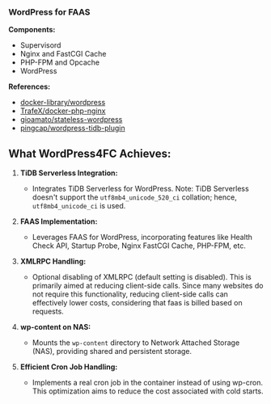 ### WordPress for FAAS

**Components:**
- Supervisord
- Nginx and FastCGI Cache
- PHP-FPM and Opcache
- WordPress

**References:**
- [docker-library/wordpress](https://github.com/docker-library/wordpress/tree/ac65dab91d64f611e4fa89b5e92903e163d24572)
- [TrafeX/docker-php-nginx](https://github.com/TrafeX/docker-php-nginx/blob/master/README.md)
- [gioamato/stateless-wordpress](https://github.com/gioamato/stateless-wordpress/tree/master)
- [pingcap/wordpress-tidb-plugin](https://github.com/pingcap/wordpress-tidb-plugin)

## What WordPress4FC Achieves:

1. **TiDB Serverless Integration:**
   - Integrates TiDB Serverless for WordPress. Note: TiDB Serverless doesn't support the `utf8mb4_unicode_520_ci` collation; hence, `utf8mb4_unicode_ci` is used.

2. **FAAS Implementation:**
   - Leverages FAAS for WordPress, incorporating features like Health Check API, Startup Probe, Nginx FastCGI Cache, PHP-FPM, etc.

3. **XMLRPC Handling:**
   - Optional disabling of XMLRPC (default setting is disabled). This is primarily aimed at reducing client-side calls. Since many websites do not require this functionality, reducing client-side calls can effectively lower costs, considering that faas is billed based on requests.

4. **wp-content on NAS:**
   - Mounts the `wp-content` directory to Network Attached Storage (NAS), providing shared and persistent storage.

5. **Efficient Cron Job Handling:**
   - Implements a real cron job in the container instead of using wp-cron. This optimization aims to reduce the cost associated with cold starts.


